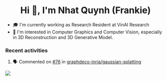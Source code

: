 <h1 align="center">Hi 👋, I'm Nhat Quynh (Frankie) </h1>

- :mortar_board: I'm currently working as Research Resident at VinAI Research
- 🔭 I'm interested in Computer Graphics and Computer Vision, especially in 3D Reconstruction and 3D Generative Model. 

### Recent activities
<!--START_SECTION:activity-->
1. 🗣 Commented on [#76](https://github.com/graphdeco-inria/gaussian-splatting/issues/76#issuecomment-1780583409) in [graphdeco-inria/gaussian-splatting](https://github.com/graphdeco-inria/gaussian-splatting)
<!--END_SECTION:activity-->


![](https://komarev.com/ghpvc/?username=frankielp&color=blueviolet&style=flat-square)
